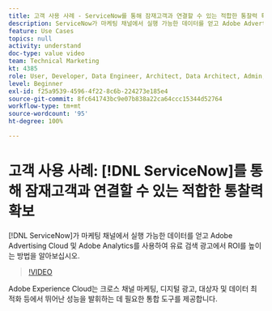 ```yaml
---
title: 고객 사용 사례 - ServiceNow를 통해 잠재고객과 연결할 수 있는 적합한 통찰력 확보
description: ServiceNow가 마케팅 채널에서 실행 가능한 데이터를 얻고 Adobe Advertising Cloud 및 Adobe Analytics를 사용하여 유료 검색 광고에 대한 ROI를 높이는 방법을 알아보십시오.
feature: Use Cases
topics: null
activity: understand
doc-type: value video
team: Technical Marketing
kt: 4385
role: User, Developer, Data Engineer, Architect, Data Architect, Admin, Leader
level: Beginner
exl-id: f25a9539-4596-4f22-8c6b-224273e185e4
source-git-commit: 8fc641743bc9e07b838a22ca64ccc15344d52764
workflow-type: tm+mt
source-wordcount: '95'
ht-degree: 100%

---
```


# 고객 사용 사례: [!DNL ServiceNow]를 통해 잠재고객과 연결할 수 있는 적합한 통찰력 확보

[!DNL ServiceNow]가 마케팅 채널에서 실행 가능한 데이터를 얻고 Adobe Advertising Cloud 및 Adobe Analytics를 사용하여 유료 검색 광고에서 ROI를 높이는 방법을 알아보십시오.

>[!VIDEO](https://video.tv.adobe.com/v/31504/?quality=12&learn=on)

Adobe Experience Cloud는 크로스 채널 마케팅, 디지털 광고, 대상자 및 데이터 최적화 등에서 뛰어난 성능을 발휘하는 데 필요한 통합 도구를 제공합니다.
